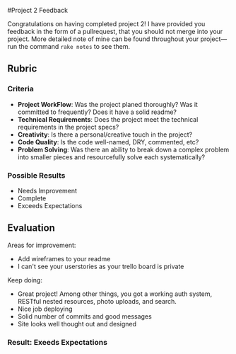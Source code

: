 #Project 2 Feedback

Congratulations on having completed project 2! I have provided you feedback in the form of a pullrequest, that you should not merge into your project. More detailed note of mine can be found throughout your project—run the command `rake notes` to see them.

## Rubric

### Criteria

* **Project WorkFlow**: Was the project planed thoroughly? Was it committed to frequently? Does it have a solid readme?
* **Technical Requirements**: Does the project meet the technical requirements in the project specs?
* **Creativity**: Is there a personal/creative touch in the project?
* **Code Quality**: Is the code well-named, DRY, commented, etc?
* **Problem Solving**: Was there an ability to break down a complex problem into smaller pieces and resourcefully solve each systematically?

### Possible Results

* Needs Improvement
* Complete
* Exceeds Expectations

## Evaluation

Areas for improvement:

* Add wireframes to your readme
* I can't see your userstories as your trello board is private

Keep doing:

* Great project! Among other things, you got a working auth system, RESTful nested resources, photo uploads, and search.
* Nice job deploying
* Solid number of commits and good messages
* Site looks well thought out and designed

### Result: Exeeds Expectations
